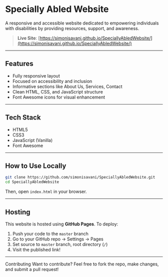 # Specially Abled Website

A responsive and accessible website dedicated to empowering individuals with disabilities by providing resources, support, and awareness.

> **Live Site**: [https://simonisavani.github.io/SpeciallyAbledWebsite/](https://simonisavani.github.io/SpeciallyAbledWebsite/)

---

##  Features

-  Fully responsive layout
-  Focused on accessibility and inclusion
-  Informative sections like About Us, Services, Contact
- Clean HTML, CSS, and JavaScript structure
- Font Awesome icons for visual enhancement

---

## Tech Stack

- HTML5
- CSS3
- JavaScript (Vanilla)
- Font Awesome

---

## How to Use Locally

```bash
git clone https://github.com/simonisavani/SpeciallyAbledWebsite.git
cd SpeciallyAbledWebsite
````

Then, open `index.html` in your browser.

---

## Hosting

This website is hosted using **GitHub Pages**.
To deploy:

1. Push your code to the `master` branch
2. Go to your GitHub repo → Settings → Pages
3. Set source to `master` branch, root directory (`/`)
4. Visit the published link!

---
Contributing
Want to contribute?
Feel free to fork the repo, make changes, and submit a pull request!
